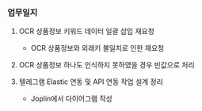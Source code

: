 ### 업무일지

1. OCR 상품정보 키워드 데이터 일괄 삽입 재요청

   - OCR 상품정보와 외래키 불일치로 인한 재요청

2. OCR 상품정보 하나도 인식하지 못하였을 경우 빈값으로 처리

3. 텔레그램 Elastic 연동 및 API 연동 작업 설계 정리

   - Joplin에서 다이어그램 작성
